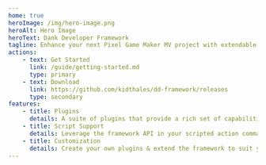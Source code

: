 ```yaml
---
home: true
heroImage: /img/hero-image.png
heroAlt: Hero Image
heroText: Dank Developer Framework
tagline: Enhance your next Pixel Game Maker MV project with extendable plugin & scripting support.
actions:
    - text: Get Started
      link: /guide/getting-started.md
      type: primary
    - text: Download
      link: https://github.com/kidthales/dd-framework/releases
      type: secondary
features:
    - title: Plugins
      details: A suite of plugins that provide a rich set of capabilities, action commands, & link conditions.
    - title: Script Support
      details: Leverage the framework API in your scripted action command & link conditions.
    - title: Customization
      details: Create your own plugins & extend the framework to suit your needs.
---
```

